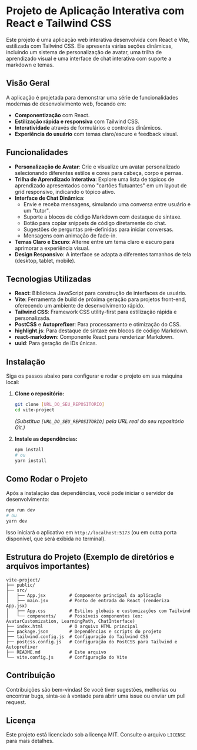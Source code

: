 # Projeto de Aplicação Interativa com React e Tailwind CSS

Este projeto é uma aplicação web interativa desenvolvida com React e Vite, estilizada com Tailwind CSS. Ele apresenta várias seções dinâmicas, incluindo um sistema de personalização de avatar, uma trilha de aprendizado visual e uma interface de chat interativa com suporte a markdown e temas.

## Visão Geral

A aplicação é projetada para demonstrar uma série de funcionalidades modernas de desenvolvimento web, focando em:
- **Componentização** com React.
- **Estilização rápida e responsiva** com Tailwind CSS.
- **Interatividade** através de formulários e controles dinâmicos.
- **Experiência do usuário** com temas claro/escuro e feedback visual.

## Funcionalidades

- **Personalização de Avatar**: Crie e visualize um avatar personalizado selecionando diferentes estilos e cores para cabeça, corpo e pernas.
- **Trilha de Aprendizado Interativa**: Explore uma lista de tópicos de aprendizado apresentados como "cartões flutuantes" em um layout de grid responsivo, indicando o tópico ativo.
- **Interface de Chat Dinâmica**:
    - Envie e receba mensagens, simulando uma conversa entre usuário e um "tutor".
    - Suporte a blocos de código Markdown com destaque de sintaxe.
    - Botão para copiar snippets de código diretamente do chat.
    - Sugestões de perguntas pré-definidas para iniciar conversas.
    - Mensagens com animação de fade-in.
- **Temas Claro e Escuro**: Alterne entre um tema claro e escuro para aprimorar a experiência visual.
- **Design Responsivo**: A interface se adapta a diferentes tamanhos de tela (desktop, tablet, mobile).

## Tecnologias Utilizadas

- **React**: Biblioteca JavaScript para construção de interfaces de usuário.
- **Vite**: Ferramenta de build de próxima geração para projetos front-end, oferecendo um ambiente de desenvolvimento rápido.
- **Tailwind CSS**: Framework CSS utility-first para estilização rápida e personalizada.
- **PostCSS** e **Autoprefixer**: Para processamento e otimização do CSS.
- **highlight.js**: Para destaque de sintaxe em blocos de código Markdown.
- **react-markdown**: Componente React para renderizar Markdown.
- **uuid**: Para geração de IDs únicas.

## Instalação

Siga os passos abaixo para configurar e rodar o projeto em sua máquina local:

1.  **Clone o repositório:**
    ```bash
    git clone [URL_DO_SEU_REPOSITORIO]
    cd vite-project
    ```
    *(Substitua `[URL_DO_SEU_REPOSITORIO]` pela URL real do seu repositório Git.)*

2.  **Instale as dependências:**
    ```bash
    npm install
    # ou
    yarn install
    ```

## Como Rodar o Projeto

Após a instalação das dependências, você pode iniciar o servidor de desenvolvimento:

```bash
npm run dev
# ou
yarn dev
```

Isso iniciará o aplicativo em `http://localhost:5173` (ou em outra porta disponível, que será exibida no terminal).

## Estrutura do Projeto (Exemplo de diretórios e arquivos importantes)

```
vite-project/
├── public/
├── src/
│   ├── App.jsx         # Componente principal da aplicação
│   ├── main.jsx        # Ponto de entrada do React (renderiza App.jsx)
│   ├── App.css         # Estilos globais e customizações com Tailwind
│   └── components/     # Possíveis componentes (ex: AvatarCustomization, LearningPath, ChatInterface)
├── index.html          # O arquivo HTML principal
├── package.json        # Dependências e scripts do projeto
├── tailwind.config.js  # Configuração do Tailwind CSS
├── postcss.config.js   # Configuração do PostCSS para Tailwind e Autoprefixer
├── README.md           # Este arquivo
└── vite.config.js      # Configuração do Vite
```

## Contribuição

Contribuições são bem-vindas! Se você tiver sugestões, melhorias ou encontrar bugs, sinta-se à vontade para abrir uma issue ou enviar um pull request.

## Licença

Este projeto está licenciado sob a licença MIT. Consulte o arquivo `LICENSE` para mais detalhes.
